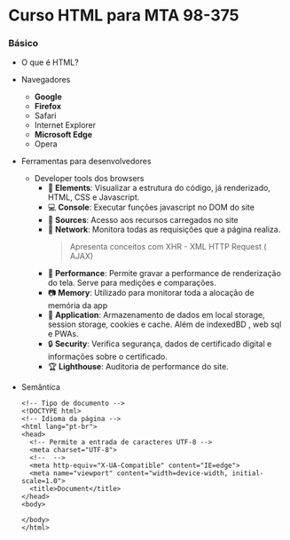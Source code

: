 # Curso HTML para MTA 98-375
### Básico
  * O que é HTML?
  * Navegadores
    * **Google**
    * **Firefox**
    * Safari
    * Internet Explorer
    * **Microsoft Edge**
    * Opera
  
  * Ferramentas para desenvolvedores
    * Developer tools dos browsers
      * :flags: **Elements**: Visualizar a estrutura do código, já renderizado, HTML, CSS e Javascript.
      * :computer: **Console**: Executar funções javascript no DOM do site
      * :postbox: **Sources**: Acesso aos recursos carregados no site 
      * :open_file_folder: **Network**: Monitora todas as requisições que a página realiza.
        > Apresenta conceitos com XHR - XML HTTP Request ( AJAX)
      * :movie_camera: **Performance**: Permite gravar a performance de renderização do tela. Serve para medições e comparações.
      * :camera: **Memory**: Utilizado para monitorar toda a alocação de memória da app
      * :floppy_disk:  **Application**: Armazenamento de dados em local storage, session storage, cookies e cache. Além de indexedBD , web sql e PWAs. 
      * :lock: **Security**: Verifica segurança, dados de certificado digital e informações sobre o certificado.
      * :trophy: **Lighthouse**: Auditoria de performance do site.
  
  * Semântica
      ```
      <!-- Tipo de documento -->
      <!DOCTYPE html>
      <!-- Idioma da página -->
      <html lang="pt-br">
      <head>
        <!-- Permite a entrada de caracteres UTF-8 -->
        <meta charset="UTF-8">
        <!--  -->
        <meta http-equiv="X-UA-Compatible" content="IE=edge"> 
        <meta name="viewport" content="width=device-width, initial-scale=1.0">
        <title>Document</title>
      </head>
      <body>
        
      </body>
      </html>
      ```